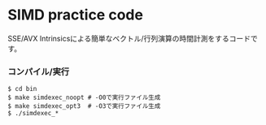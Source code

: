 # SIMD practice code

SSE/AVX Intrinsicsによる簡単なベクトル/行列演算の時間計測をするコードです。   

### コンパイル/実行

```
$ cd bin
$ make simdexec_noopt # -O0で実行ファイル生成
$ make simdexec_opt3  # -O3で実行ファイル生成
$ ./simdexec_*
```



